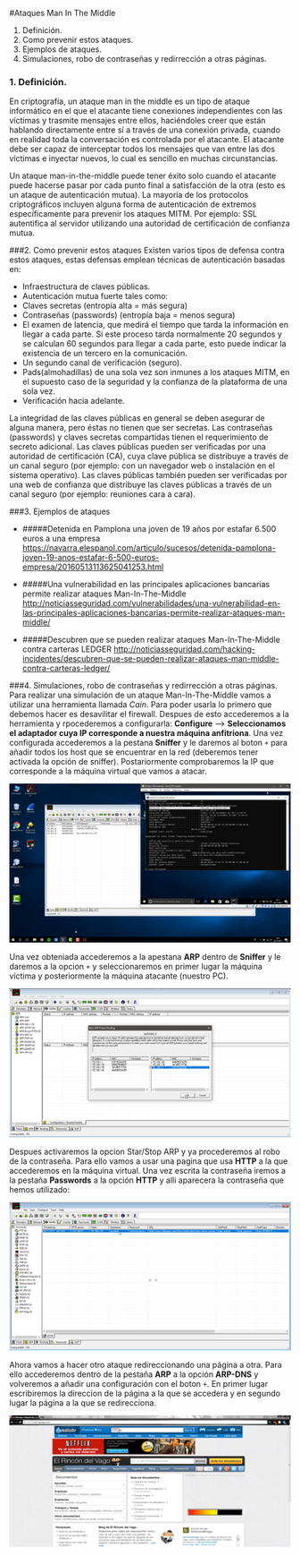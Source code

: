 #Ataques Man In The Middle

1. Definición.
2. Como prevenir estos ataques.
3. Ejemplos de ataques.
4. Simulaciones, robo de contraseñas y redirrección a otras páginas.

### 1. Definición.
En criptografía, un ataque man in the middle es un tipo de ataque informático en el que el atacante tiene conexiones independientes con las víctimas y trasmite mensajes entre ellos, haciéndoles creer que están hablando directamente entre sí a través de una conexión privada, cuando en realidad toda la conversación es controlada por el atacante. El atacante debe ser capaz de interceptar todos los mensajes que van entre las dos víctimas e inyectar nuevos, lo cual es sencillo en muchas circunstancias.

Un ataque man-in-the-middle puede tener éxito solo cuando el atacante puede hacerse pasar por cada punto final a satisfacción de la otra (esto es un ataque de autenticación mutua). La mayoría de los protocolos criptográficos incluyen alguna forma de autenticación de extremos específicamente para prevenir los ataques MITM. Por ejemplo: SSL autentifica al servidor utilizando una autoridad de certificación de confianza mutua.

###2. Como prevenir estos ataques
Existen varios tipos de defensa contra estos ataques, estas defensas emplean técnicas de autenticación basadas en:
- Infraestructura de claves públicas.
- Autenticación mutua fuerte tales como:
 - Claves secretas (entropía alta = más segura)
 - Contraseñas (passwords) (entropía baja = menos segura)
- El examen de latencia, que medirá el tiempo que tarda la información en llegar a cada parte. Si este proceso tarda normalmente 20 segundos y se calculan 60 segundos para llegar a cada parte, esto puede indicar la existencia de un tercero en la comunicación.
- Un segundo canal de verificación (seguro).
- Pads(almohadillas) de una sola vez son inmunes a los ataques MITM, en el supuesto caso de la seguridad y la confianza de la plataforma de una sola vez.
- Verificación hacia adelante.

La integridad de las claves públicas en general se deben asegurar de alguna manera, pero éstas no tienen que ser secretas. Las contraseñas (passwords) y claves secretas compartidas tienen el requerimiento de secreto adicional. Las claves públicas pueden ser verificadas por una autoridad de certificación (CA), cuya clave pública se distribuye a través de un canal seguro (por ejemplo: con un navegador web o instalación en el sistema operativo). Las claves públicas también pueden ser verificadas por una web de confianza que distribuye las claves públicas a través de un canal seguro (por ejemplo: reuniones cara a cara).

###3. Ejemplos de ataques
- #####Detenida en Pamplona una joven de 19 años por estafar 6.500 euros a una empresa
https://navarra.elespanol.com/articulo/sucesos/detenida-pamplona-joven-19-anos-estafar-6-500-euros-empresa/20160513113625041253.html

- #####Una vulnerabilidad en las principales aplicaciones bancarias permite realizar ataques Man-In-The-Middle
http://noticiasseguridad.com/vulnerabilidades/una-vulnerabilidad-en-las-principales-aplicaciones-bancarias-permite-realizar-ataques-man-middle/

- #####Descubren que se pueden realizar ataques Man-In-The-Middle contra carteras LEDGER
http://noticiasseguridad.com/hacking-incidentes/descubren-que-se-pueden-realizar-ataques-man-middle-contra-carteras-ledger/

###4. Simulaciones, robo de contraseñas y redirrección a otras páginas.
Para realizar una simulación de un ataque Man-In-The-Middle vamos a utilizar una herramienta llamada *Cain*. Para poder usarla lo primero que debemos hacer es desavilitar el firewall. Despues de esto accederemos a la herramienta y rpocederemos a configurarla: **Configure** --> **Seleccionamos el adaptador cuya IP corresponde a nuestra máquina anfitriona**. 
Una vez configurada accederemos a la pestana **Sniffer** y le daremos al boton `+` para añadir todos los host que se encuentrar en la red (deberemos tener activada la opción de sniffer). Postariormente comprobaremos la IP que corresponde a la máquina virtual que vamos a atacar.

<p align="center"> <img src="https://github.com/JmZero/SWAP/blob/master/Trabajo/Captura 1.png" title="Captura 1.png"> </p>

Una vez obteniada accederemos a la apestana **ARP** dentro de **Sniffer** y le daremos a la opcion `+` y seleccionaremos en primer lugar la máquina víctima y posteriormente la máquina atacante (nuestro PC). 

<p align="center"> <img src="https://github.com/JmZero/SWAP/blob/master/Trabajo/Captura 2.png" title="Captura 2.png"> </p>

Despues activaremos la opcion Star/Stop ARP y ya procederemos al robo de la contraseña. Para ello vamos a usar una pagina que usa **HTTP** a la que accederemos en la máquina virtual. Una vez escrita la contraseña iremos a la pestaña **Passwords** a la opción **HTTP** y alli aparecera la contraseña que hemos utilizado:

<p align="center"> <img src="https://github.com/JmZero/SWAP/blob/master/Trabajo/Captura 3.png" title="Captura 3.png"> </p>

Ahora vamos a hacer otro ataque redireccionando una página a otra. Para ello accederemos dentro de la pestaña **ARP** a la opción **ARP-DNS** y volveremos a añadir una configuración con el boton `+`. En primer lugar escribiremos la direccion de la página a la que se accedera y en segundo lugar la página a la que se redirecciona.

<p align="center"> <img src="https://github.com/JmZero/SWAP/blob/master/Trabajo/Captura 4.png" title="Captura 4.png"> </p>
